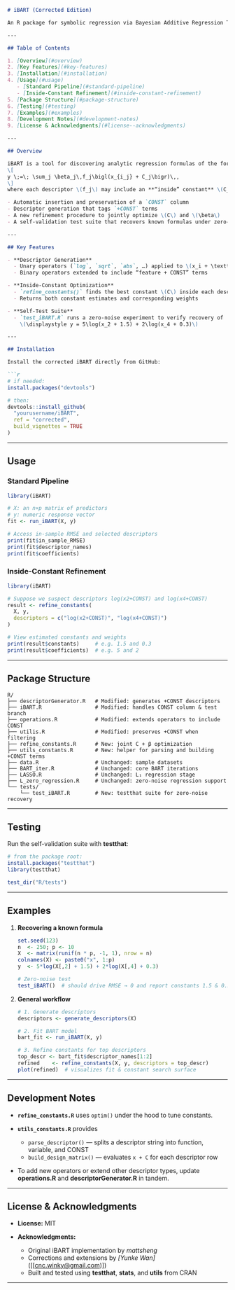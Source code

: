 ````markdown
# iBART (Corrected Edition)

An R package for symbolic regression via Bayesian Additive Regression Trees (BART), extended to **estimate “inside” constants** in descriptors of the form `log(x + C)`.

---

## Table of Contents

1. [Overview](#overview)  
2. [Key Features](#key-features)  
3. [Installation](#installation)  
4. [Usage](#usage)  
   - [Standard Pipeline](#standard-pipeline)  
   - [Inside-Constant Refinement](#inside-constant-refinement)  
5. [Package Structure](#package-structure)  
6. [Testing](#testing)  
7. [Examples](#examples)  
8. [Development Notes](#development-notes)  
9. [License & Acknowledgments](#license--acknowledgments)  

---

## Overview

iBART is a tool for discovering analytic regression formulas of the form  
\[
y \;=\; \sum_j \beta_j\,f_j\bigl(x_{i_j} + C_j\bigr)\,,
\]  
where each descriptor \(f_j\) may include an **“inside” constant** \(C_j\). This corrected edition adds:

- Automatic insertion and preservation of a `CONST` column  
- Descriptor generation that tags `+CONST` terms  
- A new refinement procedure to jointly optimize \(C\) and \(\beta\)  
- A self-validation test suite that recovers known formulas under zero-noise  

---

## Key Features

- **Descriptor Generation**  
  - Unary operators (`log`, `sqrt`, `abs`, …) applied to \(x_i + \texttt{CONST}\)  
  - Binary operators extended to include “feature + CONST” terms  

- **Inside-Constant Optimization**  
  - `refine_constants()` finds the best constant \(C\) inside each descriptor  
  - Returns both constant estimates and corresponding weights  

- **Self-Test Suite**  
  - `test_iBART.R` runs a zero-noise experiment to verify recovery of  
    \(\displaystyle y = 5\log(x_2 + 1.5) + 2\log(x_4 + 0.3)\)   

---

## Installation

Install the corrected iBART directly from GitHub:

```r
# if needed:
install.packages("devtools")

# then:
devtools::install_github(
  "yourusername/iBART",
  ref = "corrected",
  build_vignettes = TRUE
)
````

---

## Usage

### Standard Pipeline

```r
library(iBART)

# X: an n×p matrix of predictors
# y: numeric response vector
fit <- run_iBART(X, y)

# Access in-sample RMSE and selected descriptors
print(fit$in_sample_RMSE)
print(fit$descriptor_names)
print(fit$coefficients)
```

### Inside-Constant Refinement

```r
library(iBART)

# Suppose we suspect descriptors log(x2+CONST) and log(x4+CONST)
result <- refine_constants(
  X, y,
  descriptors = c("log(x2+CONST)", "log(x4+CONST)")
)

# View estimated constants and weights
print(result$constants)     # e.g. 1.5 and 0.3
print(result$coefficients)  # e.g. 5 and 2
```

---

## Package Structure

```
R/
├── descriptorGenerator.R   # Modified: generates +CONST descriptors
├── iBART.R                 # Modified: handles CONST column & test branch
├── operations.R            # Modified: extends operators to include CONST
├── utilis.R                # Modified: preserves +CONST when filtering
├── refine_constants.R      # New: joint C + β optimization
├── utils_constants.R       # New: helper for parsing and building +CONST terms
├── data.R                  # Unchanged: sample datasets
├── BART_iter.R             # Unchanged: core BART iterations
├── LASSO.R                 # Unchanged: L₁ regression stage
├── L_zero_regression.R     # Unchanged: zero-noise regression support
└── tests/
    └── test_iBART.R        # New: testthat suite for zero-noise recovery
```

---

## Testing

Run the self-validation suite with **testthat**:

```r
# from the package root:
install.packages("testthat")
library(testthat)

test_dir("R/tests")
```

---

## Examples

1. **Recovering a known formula**

   ```r
   set.seed(123)
   n  <- 250; p <- 10
   X  <- matrix(runif(n * p, -1, 1), nrow = n)
   colnames(X) <- paste0("x", 1:p)
   y  <- 5*log(X[,2] + 1.5) + 2*log(X[,4] + 0.3)

   # Zero-noise test
   test_iBART()  # should drive RMSE → 0 and report constants 1.5 & 0.3
   ```

2. **General workflow**

   ```r
   # 1. Generate descriptors
   descriptors <- generate_descriptors(X)

   # 2. Fit BART model
   bart_fit <- run_iBART(X, y)

   # 3. Refine constants for top descriptors
   top_descr <- bart_fit$descriptor_names[1:2]
   refined    <- refine_constants(X, y, descriptors = top_descr)
   plot(refined)  # visualizes fit & constant search surface
   ```

---

## Development Notes

* **`refine_constants.R`** uses `optim()` under the hood to tune constants.
* **`utils_constants.R`** provides

  * `parse_descriptor()` — splits a descriptor string into function, variable, and CONST
  * `build_design_matrix()` — evaluates `x + C` for each descriptor row
* To add new operators or extend other descriptor types, update **operations.R** and **descriptorGenerator.R** in tandem.

---

## License & Acknowledgments

* **License:** MIT
* **Acknowledgments:**

  * Original iBART implementation by *mattsheng*
  * Corrections and extensions by *\[Yunke Wan]* (\[[cnc.winky@gmail.com)])
  * Built and tested using **testthat**, **stats**, and **utils** from CRAN

---
